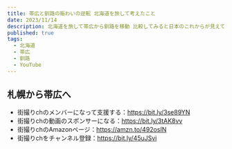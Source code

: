 ```yaml
---
title: 帯広と釧路の賑わいの逆転 北海道を旅して考えたこと
date: 2023/11/14
description: 北海道を旅して帯広から釧路を移動 比較してみると日本のこれからが見えてくるような
published: true
tags:
  - 北海道
  - 帯広
  - 釧路
  - YouTube
---
```


## 札幌から帯広へ

<!-- more -->


* 街撮りchのメンバーになって支援する：https://bit.ly/3se89YN
* 街撮りchの動画のスポンサーになる：https://bit.ly/3tAK8vv
* 街撮りchのAmazonページ：https://amzn.to/492osIN
* 街撮りchをチャンネル登録：https://bit.ly/45uJSvi
